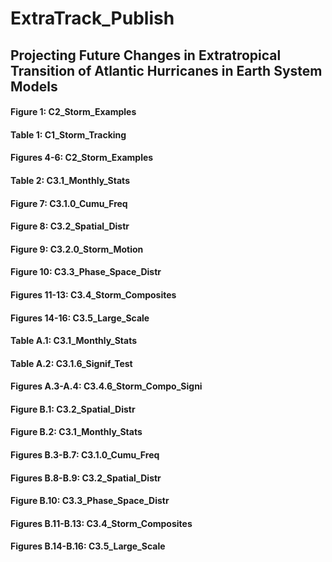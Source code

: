 # ExtraTrack_Publish
## Projecting Future Changes in Extratropical Transition of Atlantic Hurricanes in Earth System Models

#### Figure 1: C2_Storm_Examples
#### Table 1: C1_Storm_Tracking
#### Figures 4-6: C2_Storm_Examples
#### Table 2: C3.1_Monthly_Stats
#### Figure 7: C3.1.0_Cumu_Freq
#### Figure 8: C3.2_Spatial_Distr
#### Figure 9: C3.2.0_Storm_Motion
#### Figure 10: C3.3_Phase_Space_Distr
#### Figures 11-13: C3.4_Storm_Composites
#### Figures 14-16: C3.5_Large_Scale

#### Table A.1: C3.1_Monthly_Stats
#### Table A.2: C3.1.6_Signif_Test
#### Figures A.3-A.4: C3.4.6_Storm_Compo_Signi

#### Figure B.1: C3.2_Spatial_Distr
#### Figure B.2: C3.1_Monthly_Stats
#### Figures B.3-B.7: C3.1.0_Cumu_Freq
#### Figures B.8-B.9: C3.2_Spatial_Distr
#### Figure B.10: C3.3_Phase_Space_Distr
#### Figures B.11-B.13: C3.4_Storm_Composites
#### Figures B.14-B.16: C3.5_Large_Scale

